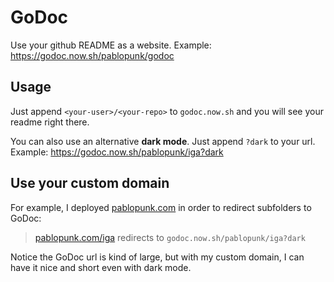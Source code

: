 # GoDoc 

Use your github README as a website. Example: https://godoc.now.sh/pablopunk/godoc

## Usage

Just append `<your-user>/<your-repo>` to `godoc.now.sh` and you will see your readme right there.

You can also use an alternative **dark mode**. Just append `?dark` to your url. Example: https://godoc.now.sh/pablopunk/iga?dark

## Use your custom domain

For example, I deployed [pablopunk.com](https://pablopunk.com) in order to redirect subfolders to GoDoc:

> [pablopunk.com/iga](https://pablopunk.com/iga) redirects to `godoc.now.sh/pablopunk/iga?dark`

Notice the GoDoc url is kind of large, but with my custom domain, I can have it nice and short even with dark mode.
